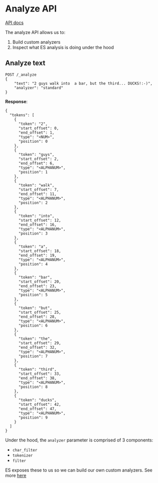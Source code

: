 # Analyze API

[API docs](https://www.elastic.co/docs/api/doc/elasticsearch/operation/operation-indices-analyze)

The analyze API allows us to:

1. Build custom analyzers
2. Inspect what ES analysis is doing under the hood

## Analyze text

```
POST /_analyze
{
    "text": "2 guys walk into  a bar, but the third... DUCKS!:-)",
    "analyzer": "standard"
}
```

**Response**:
```
{
  "tokens": [
    {
      "token": "2",
      "start_offset": 0,
      "end_offset": 1,
      "type": "<NUM>",
      "position": 0
    },
    {
      "token": "guys",
      "start_offset": 2,
      "end_offset": 6,
      "type": "<ALPHANUM>",
      "position": 1
    },
    {
      "token": "walk",
      "start_offset": 7,
      "end_offset": 11,
      "type": "<ALPHANUM>",
      "position": 2
    },
    {
      "token": "into",
      "start_offset": 12,
      "end_offset": 16,
      "type": "<ALPHANUM>",
      "position": 3
    },
    {
      "token": "a",
      "start_offset": 18,
      "end_offset": 19,
      "type": "<ALPHANUM>",
      "position": 4
    },
    {
      "token": "bar",
      "start_offset": 20,
      "end_offset": 23,
      "type": "<ALPHANUM>",
      "position": 5
    },
    {
      "token": "but",
      "start_offset": 25,
      "end_offset": 28,
      "type": "<ALPHANUM>",
      "position": 6
    },
    {
      "token": "the",
      "start_offset": 29,
      "end_offset": 32,
      "type": "<ALPHANUM>",
      "position": 7
    },
    {
      "token": "third",
      "start_offset": 33,
      "end_offset": 38,
      "type": "<ALPHANUM>",
      "position": 8
    },
    {
      "token": "ducks",
      "start_offset": 42,
      "end_offset": 47,
      "type": "<ALPHANUM>",
      "position": 9
    }
  ]
}
```

Under the hood, the `analyzer` parameter is comprised of 3 components:

- `char_filter`
- `tokenizer`
- `filter`

ES exposes these to us so we can build our own custom analyzers. See more [here](https://www.elastic.co/docs/manage-data/data-store/text-analysis/create-custom-analyzer)
